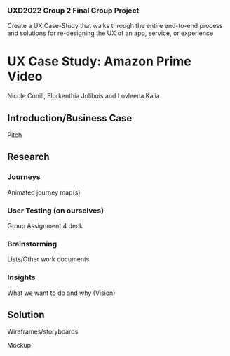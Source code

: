 ### UXD2022 Group 2 Final Group Project
Create a UX Case-Study that walks through the entire end-to-end process and solutions for re-designing the UX of an app, service, or experience


# UX Case Study: Amazon Prime Video
Nicole Conill, Florkenthia Jolibois and Lovleena Kalia

## Introduction/Business Case

Pitch


## Research


### Journeys

Animated journey map(s)


### User Testing (on ourselves)

Group Assignment 4 deck


### Brainstorming

Lists/Other work documents


### Insights

What we want to do and why (Vision)


## Solution

Wireframes/storyboards

Mockup

